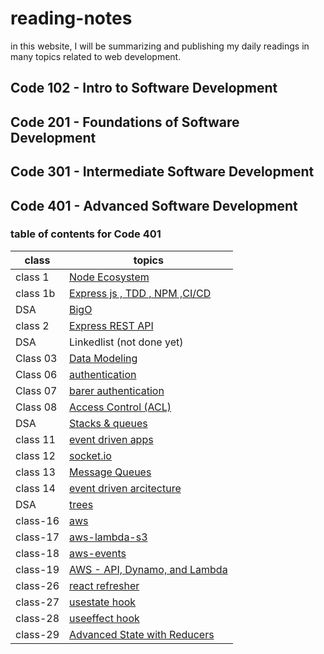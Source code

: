 # reading-notes

in this website, I will be summarizing and publishing my daily readings in many topics related to web development.

## Code 102 - Intro to Software Development

## Code 201 - Foundations of Software Development

## Code 301 - Intermediate Software Development

## Code 401 - Advanced Software Development

### table of contents for Code 401

| class    | topics                                                             |
| -------- | ------------------------------------------------------------------ |
| class 1  | [Node Ecosystem](./class-1/NodeEcosystem.md)                       |
| class 1b | [Express js , TDD , NPM ,CI/CD](./class-1b/TDD-CICD.md)            |
| DSA      | [BigO](./DSA/BigO/BigO.md)                                         |
| class 2  | [Express REST API](./class-2/REST-API.md)                          |
| DSA      | Linkedlist (not done yet)                                          |
| Class 03 | [Data Modeling](./class-3/Data-Modeling.md)                        |
| Class 06 | [authentication](./class-6/Authentication.md)                      |
| Class 07 | [barer authentication](./class-7/barer-authentication.md)          |
| Class 08 | [Access Control (ACL)](./class-8/Access-Control.md)                |
| DSA      | [Stacks & queues](./DSA/stacks&Queues/stacks&queues.md)            |
| class 11 | [event driven apps](./class-11/EventDrivenApplications.md)         |
| class 12 | [socket.io](./class-12/Socketio.md)                                |
| class 13 | [Message Queues](./class-13/MessageQueues.md)                      |
| class 14 | [event driven arcitecture](./class-14/event-driven-arcitecture.md) |
| DSA      | [trees](./DSA/tree/tree.md)                                        |
| class-16 | [aws](./class-16/aws.md)                                           |
| class-17 | [aws-lambda-s3](./class-17/awslambda.md)                           |
| class-18 | [aws-events](./class-18/new.md)                                    |
| class-19 | [ AWS - API, Dynamo, and Lambda](./class-19/readme.md)             |
| class-26 | [ react refresher ](./class-26/readme.md)                          |
| class-27 | [ usestate hook ](./class-27/readme.md)                            |
| class-28 | [ useeffect hook ](./class-28/readme.md)                           |
| class-29 | [ Advanced State with Reducers ](./class-29/readme.md)             |
